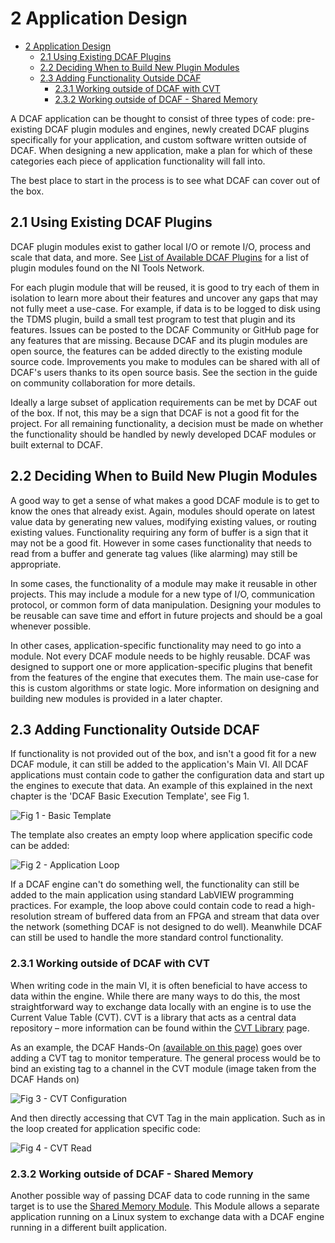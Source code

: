 # 2 Application Design

<!-- TOC depthFrom:1 depthTo:6 withLinks:1 updateOnSave:1 orderedList:0 -->

- [2 Application Design](#2-application-design)
	- [2.1 Using Existing DCAF Plugins](#21-using-existing-dcaf-plugins)
	- [2.2 Deciding When to Build New Plugin Modules](#22-deciding-when-to-build-new-plugin-modules)
	- [2.3 Adding Functionality Outside DCAF](#23-adding-functionality-outside-dcaf)
		- [2.3.1	Working outside of DCAF with CVT](#231-working-outside-of-dcaf-with-cvt)
		- [2.3.2 Working outside of DCAF - Shared Memory](#232-working-outside-of-dcaf-shared-memory)

<!-- /TOC -->

A DCAF application can be thought to consist of three types of code: pre-existing DCAF plugin modules and engines, newly created DCAF plugins specifically for your application, and custom software written outside of DCAF. When designing a new application, make a plan for which of these categories each piece of application functionality will fall into.

The best place to start in the process is to see what DCAF can cover out of the box.

## 2.1 Using Existing DCAF Plugins
DCAF plugin modules exist to gather local I/O or remote I/O, process and scale that data, and more. See [List of Available DCAF Plugins](https://forums.ni.com/t5/Distributed-Control-Automation/Archived-List-of-Available-DCAF-Modules/gpm-p/3538587) for a list of plugin modules found on the NI Tools Network.

For each plugin module that will be reused, it is good to try each of them in isolation to learn more about their features and uncover any gaps that may not fully meet a use-case. For example, if data is to be logged to disk using the TDMS plugin, build a small test program to test that plugin and its features. Issues can be posted to the DCAF Community or GitHub page for any features that are missing. Because DCAF and its plugin modules are open source, the features can be added directly to the existing module source code. Improvements you make to modules can be shared with all of DCAF's users thanks to its open source basis. See the section in the guide on community collaboration for more details.

Ideally a large subset of application requirements can be met by DCAF out of the box. If not, this may be a sign that DCAF is not a good fit for the project. For all remaining functionality, a decision must be made on whether the functionality should be handled by newly developed DCAF modules or built external to DCAF.

## 2.2 Deciding When to Build New Plugin Modules
A good way to get a sense of what makes a good DCAF module is to get to know the ones that already exist. Again, modules should operate on latest value data by generating new values, modifying existing values, or routing existing values. Functionality requiring any form of buffer is a sign that it may not be a good fit. However in some cases functionality that needs to read from a buffer and generate tag values (like alarming) may still be appropriate.

In some cases, the functionality of a module may make it reusable in other projects. This may include a module for a new type of I/O, communication protocol, or common form of data manipulation. Designing your modules to be reusable can save time and effort in future projects and should be a goal whenever possible.

In other cases, application-specific functionality may need to go into a module. Not every DCAF module needs to be highly reusable. DCAF was designed to support one or more application-specific plugins that benefit from the features of the engine that executes them. The main use-case for this is custom algorithms or state logic.
More information on designing and building new modules is provided in a later chapter.

## 2.3 Adding Functionality Outside DCAF
If functionality is not provided out of the box, and isn't a good fit for a new DCAF module, it can still be added to the application's Main VI. All DCAF applications must contain code to gather the configuration data and start up the engines to execute that data. An example of this explained in the next chapter is the 'DCAF Basic Execution Template', see Fig 1.

![Fig 1 - Basic Template](https://github.com/LabVIEW-DCAF/Documentation/blob/master/Trunk/Getting%20Started%20Material/devguide/pictures/ch2/BasicTemplate.png)

The template also creates an empty loop where application specific code can be added:

![Fig 2 - Application Loop](https://github.com/LabVIEW-DCAF/Documentation/blob/master/Trunk/Getting%20Started%20Material/devguide/pictures/ch2/ApplicationLoop.png)

If a DCAF engine can't do something well, the functionality can still be added to the main application using standard LabVIEW programming practices. For example, the loop above could contain code to read a high-resolution stream of buffered data from an FPGA and stream that data over the network (something DCAF is not designed to do well). Meanwhile DCAF can still be used to handle the more standard control functionality.

### 2.3.1	Working outside of DCAF with CVT
When writing code in the main VI, it is often beneficial to have access to data within the engine. While there are many ways to do this, the most straightforward way to exchange data locally with an engine is to use the Current Value Table (CVT). CVT is a library that acts as a central data repository – more information can be found within the [CVT Library](https://forums.ni.com/t5/Reference-Design-Content/LabVIEW-Current-Value-Table-CVT-Library/ta-p/3514251) page.

As an example, the DCAF Hands-On [(available on this page)](https://github.com/LabVIEW-DCAF/Documentation/tree/master/Trunk/Getting%20Started%20Material/Hands%20On/Current) goes over adding a CVT tag to monitor temperature. The general process would be to bind an existing tag to a channel in the CVT module (image taken from the DCAF Hands on)

![Fig 3 - CVT Configuration](https://github.com/LabVIEW-DCAF/Documentation/blob/master/Trunk/Getting%20Started%20Material/devguide/pictures/ch2/CVTConfiguration.png)

And then directly accessing that CVT Tag in the main application. Such as in the loop created for application specific code:

![Fig 4 - CVT Read](https://github.com/LabVIEW-DCAF/Documentation/blob/master/Trunk/Getting%20Started%20Material/devguide/pictures/ch2/CVTConfiguration.png)

### 2.3.2 Working outside of DCAF - Shared Memory

Another possible way of passing DCAF data to code running in the same target is to use the [Shared Memory Module](https://forums.ni.com/t5/Distributed-Control-Automation/DCAF-Shared-Memory-Module-Documentation/gpm-p/3620996). This Module allows a separate application running on a Linux system to exchange data with a DCAF engine running in a different built application.
